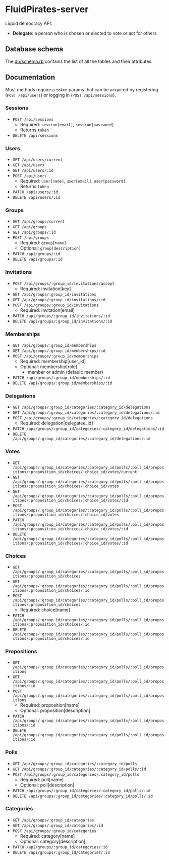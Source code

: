# FluidPirates-server

Liquid democracy API.

* **Delegate**: a person who is chosen or elected to vote or act for others

## Database schema

The [db/schema.rb](db/schema.rb) contains the list of all the tables and their attributes.

## Documentation

Most methods require a `token` params that can be acquired by registering (`POST /api/users`) or logging in (`POST /api/sessions`).

### Sessions

* `POST /api/sessions`
  * Required: `session[email]`, `session[password]`
  * Returns `token`
* `DELETE /api/sessions`

### Users

* `GET /api/users/current`
* `GET /api/users`
* `GET /api/users/:id`
* `POST /api/users`
  * Required: `user[name]`, `user[email]`, `user[password]`
  * Returns `token`
* `PATCH /api/users/:id`
* `DELETE /api/users/:id`

### Groups

* `GET /api/groups/current`
* `GET /api/groups`
* `GET /api/groups/:id`
* `POST /api/groups`
  * Required: `group[name]`
  * Optional: `group[description]`
* `PATCH /api/groups/:id`
* `DELETE /api/groups/:id`

### Invitations

* `POST /api/groups/:group_id/invitations/accept`
  * Required: invitation[key]
* `GET /api/groups/:group_id/invitations`
* `GET /api/groups/:group_id/invitations/:id`
* `POST /api/groups/:group_id/invitations`
  * Required: invitation[email]
* `PATCH /api/groups/:group_id/invitations/:id`
* `DELETE /api/groups/:group_id/invitations/:id`

### Memberships

* `GET /api/groups/:group_id/memberships`
* `GET /api/groups/:group_id/memberships/:id`
* `POST /api/groups/:group_id/memberships`
  * Required: membership[user_id]
  * Optional: membership[role] 
    * member or admin (default: member)
* `PATCH /api/groups/:group_id/memberships/:id`
* `DELETE /api/groups/:group_id/memberships/:id`

### Delegations 

* `GET /api/groups/:group_id/categories/:category_id/delegations`
* `GET /api/groups/:group_id/categories/:category_id/delegations/:id`
* `POST /api/groups/:group_id/categories/:category_id/delegations`
  * Required: delegation[delegatee_id]
* `PATCH /api/groups/:group_id/categories/:category_id/delegations/:id`
* `DELETE /api/groups/:group_id/categories/:category_id/delegations/:id`

### Votes

* `GET /api/groups/:group_id/categories/:category_id/polls/:poll_id/propositions/:proposition_id/choices/:choice_id/votes/current`
* `GET /api/groups/:group_id/categories/:category_id/polls/:poll_id/propositions/:proposition_id/choices/:choice_id/votes`
* `GET /api/groups/:group_id/categories/:category_id/polls/:poll_id/propositions/:proposition_id/choices/:choice_id/votes/:id`
* `POST /api/groups/:group_id/categories/:category_id/polls/:poll_id/propositions/:proposition_id/choices/:choice_id/votes`
* `PATCH /api/groups/:group_id/categories/:category_id/polls/:poll_id/propositions/:proposition_id/choices/:choice_id/votes/:id`
* `DELETE /api/groups/:group_id/categories/:category_id/polls/:poll_id/propositions/:proposition_id/choices/:choice_id/votes/:id`

### Choices

* `GET /api/groups/:group_id/categories/:category_id/polls/:poll_id/propositions/:proposition_id/choices`
* `GET /api/groups/:group_id/categories/:category_id/polls/:poll_id/propositions/:proposition_id/choices/:id`
* `POST /api/groups/:group_id/categories/:category_id/polls/:poll_id/propositions/:proposition_id/choices`
  * Required: choice[name]
* `PATCH /api/groups/:group_id/categories/:category_id/polls/:poll_id/propositions/:proposition_id/choices/:id`
* `DELETE /api/groups/:group_id/categories/:category_id/polls/:poll_id/propositions/:proposition_id/choices/:id`

### Propositions

* `GET /api/groups/:group_id/categories/:category_id/polls/:poll_id/propositions`
* `GET /api/groups/:group_id/categories/:category_id/polls/:poll_id/propositions/:id`
* `POST /api/groups/:group_id/categories/:category_id/polls/:poll_id/propositions`
  * Required: proposition[name]
  * Optional: proposition[description]
* `PATCH /api/groups/:group_id/categories/:category_id/polls/:poll_id/propositions/:id`
* `DELETE /api/groups/:group_id/categories/:category_id/polls/:poll_id/propositions/:id`

### Polls

* `GET /api/groups/:group_id/categories/:category_id/polls`
* `GET /api/groups/:group_id/categories/:category_id/polls/:id`
* `POST /api/groups/:group_id/categories/:category_id/polls`
  * Required: poll[name]
  * Optional: poll[description]
* `PATCH /api/groups/:group_id/categories/:category_id/polls/:id`
* `DELETE /api/groups/:group_id/categories/:category_id/polls/:id`

### Categories

* `GET /api/groups/:group_id/categories`
* `GET /api/groups/:group_id/categories/:id`
* `POST /api/groups/:group_id/categories`
  * Required: category[name]
  * Optional: category[description]
* `PATCH /api/groups/:group_id/categories/:id`
* `DELETE /api/groups/:group_id/categories/:id`

